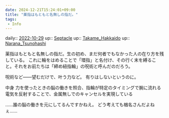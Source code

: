 ```yaml
---
date: 2024-12-21T15:24:01+09:00
title: "薬指はもともと名無しの指だ。"
tags:
 - Info
---
```


daily:: [2022-10-29](Daily_Note/2022-10-29.md)
up:: [Septacle](Bar/Novel/Nacaria/Septacle.md)
up:: [Takame_Hakkaido](Bar/Novel/Nacaria/Takame_Hakkaido.md)
up:: [Narana_Tsunohashi](../Bar/Novel/Nacaria/Narana_Tsunohashi.md)

薬指はもともと名無しの指だ。生の初め、まだ何者でもなかった人の在り方を残している。
これに輪をはめることで「環指」と名付け、その行く末を縛ること。それをお前たちは「締め紐指輪」の呪術と呼んだのだろう。

呪術など――望むだけで、叶う力など。
有りはしないというのに。

中身
力を使ったときの脳の働きを照合、指輪が特定のタイミングで腕に流れる電気を反射することで、金属無しでのキャンセルを実現している

……誰の脳の働きを元にしてるんですかねえ。
どう考えても楢名さんだよねぇ……